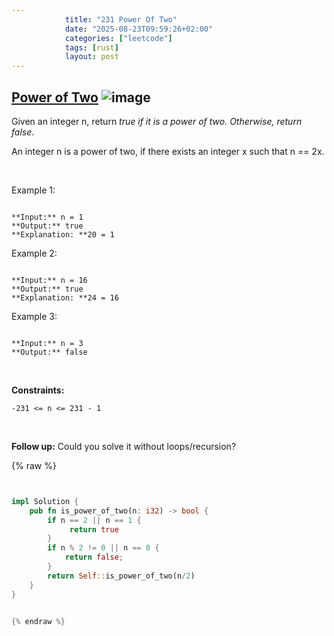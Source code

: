 ```yaml
---
            title: "231 Power Of Two"
            date: "2025-08-23T09:59:26+02:00"
            categories: ["leetcode"]
            tags: [rust]
            layout: post
---
```

            
## [Power of Two](https://leetcode.com/problems/power-of-two) ![image](https://img.shields.io/badge/Difficulty-Easy-brightgreen)

Given an integer n, return *true if it is a power of two. Otherwise, return false*.

An integer n is a power of two, if there exists an integer x such that n == 2x.

 

Example 1:

```

**Input:** n = 1
**Output:** true
**Explanation: **20 = 1

```

Example 2:

```

**Input:** n = 16
**Output:** true
**Explanation: **24 = 16

```

Example 3:

```

**Input:** n = 3
**Output:** false

```

 

**Constraints:**

	-231 <= n <= 231 - 1

 

**Follow up:** Could you solve it without loops/recursion?

{% raw %}


```rust


impl Solution {
    pub fn is_power_of_two(n: i32) -> bool {
        if n == 2 || n == 1 {
             return true
        }
        if n % 2 != 0 || n == 0 {
            return false;
        }
        return Self::is_power_of_two(n/2)
    }
}


{% endraw %}
```
